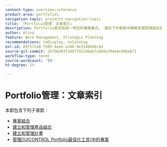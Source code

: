 ```yaml
---
content-type: overview;reference
product-area: portfolios
navigation-topic: projects-navigation-topic
title: 「Portfolio管理：文章索引」
description: Portfolio是具有統一特性的專案集合。 請在下列章節中瞭解有關投資組合管理的資訊。
author: Alina
feature: Work Management, Strategic Planning
recommendations: noDisplay, noCatalog
exl-id: 89f572a8-f585-4eee-a346-9e3188496c6d
source-git-commit: 2bfb6d03f3d0f792180a67ade8a704e4c899a671
workflow-type: tm+mt
source-wordcount: '50'
ht-degree: 2%

---
```


# Portfolio管理：文章索引

本節包含下列子章節：

* [專案組合](../../manage-work/portfolios/portfolios-overview/portfolio-overview-1.md)
* [建立和管理產品組合](../../manage-work/portfolios/create-and-manage-portfolios/create-and-manage-portfolios.md)
* [建立和管理計畫](../../manage-work/portfolios/create-and-manage-programs/create-and-manage-programs.md)
* [管理[!UICONTROL Portfolio最佳化工具]中的專案](../../manage-work/portfolios/portfolio-optimizer/manage-projects-in-portfolio-optimizer.md)
